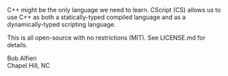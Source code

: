 <p>
C++ might be the only language we need to learn.  
CScript (CS) allows us to use C++ as both a statically-typed compiled language
and as a dynamically-typed scripting language. 
</p>

<p>
This is all open-source with no restrictions (MIT).  See LICENSE.md for details.
</p>

<p>
Bob Alfieri<br>
Chapel Hill, NC
</p>

